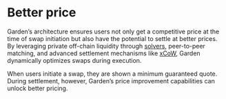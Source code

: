 # Better price

Garden’s architecture ensures users not only get a competitive price at the time of swap initiation but also have the potential to settle at better prices. By leveraging private off-chain liquidity through [solvers](../introduction/solvers.md), peer-to-peer matching, and advanced settlement mechanisms like [xCoW](../how-it-works/cross-chain-coincidence-of-wants-xcow.md), Garden dynamically optimizes swaps during execution.

When users initiate a swap, they are shown a minimum guaranteed quote. During settlement, however, Garden’s price improvement capabilities can unlock better pricing.

